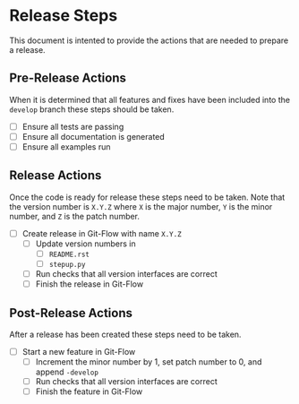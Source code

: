# Release Steps
This document is intented to provide the actions that are needed to prepare a release.

## Pre-Release Actions
When it is determined that all features and fixes have been included into the `develop` branch these steps should be taken.

- [ ] Ensure all tests are passing
- [ ] Ensure all documentation is generated
- [ ] Ensure all examples run

## Release Actions
Once the code is ready for release these steps need to be taken.
Note that the version number is `X.Y.Z` where `X` is the major number, `Y` is the minor number, and `Z` is the patch number.

- [ ] Create release in Git-Flow with name `X.Y.Z`
    - [ ] Update version numbers in
        - [ ] `README.rst`
        - [ ] `stepup.py`
    - [ ] Run checks that all version interfaces are correct
    - [ ] Finish the release in Git-Flow

## Post-Release Actions
After a release has been created these steps need to be taken.

- [ ] Start a new feature in Git-Flow
    - [ ] Increment the minor number by 1, set patch number to 0, and append `-develop`
    - [ ] Run checks that all version interfaces are correct
    - [ ] Finish the feature in Git-Flow

